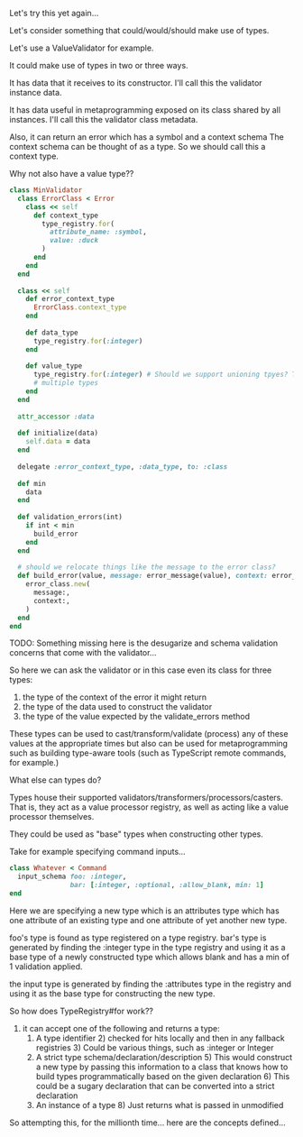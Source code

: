 Let's try this yet again...

Let's consider something that could/would/should make use of types.

Let's use a ValueValidator for example.

It could make use of types in two or three ways.

It has data that it receives to its constructor. I'll call this the validator instance data.

It has data useful in metaprogramming exposed on its class shared by all instances.
I'll call this the validator class metadata.

Also, it can return an error which has a symbol and a context schema
The context schema can be thought of as a type. So we should call this a context type.

Why not also have a value type??

```ruby
class MinValidator
  class ErrorClass < Error
    class << self 
      def context_type
        type_registry.for(
          attribute_name: :symbol,
          value: :duck
        )
      end
    end
  end
  
  class << self
    def error_context_type
      ErrorClass.context_type
    end
    
    def data_type
      type_registry.for(:integer)
    end
    
    def value_type
      type_registry.for(:integer) # Should we support unioning tpyes? Then these could support
      # multiple types
    end
  end
  
  attr_accessor :data 
  
  def initialize(data)
    self.data = data
  end
  
  delegate :error_context_type, :data_type, to: :class
  
  def min
    data
  end
  
  def validation_errors(int)
    if int < min
      build_error
    end
  end
  
  # should we relocate things like the message to the error class?
  def build_error(value, message: error_message(value), context: error_context(value))
    error_class.new(
      message:,
      context:,
    )
  end
end
```

TODO: Something missing here is the desugarize and schema validation concerns that come with the validator...

So here we can ask the validator or in this case even its class for three types:

1) the type of the context of the error it might return
2) the type of the data used to construct the validator
3) the type of the value expected by the validate_errors method

These types can be used to cast/transform/validate (process) any of these values at the
appropriate times but also can be used for metaprogramming such as building type-aware tools
(such as TypeScript remote commands, for example.)

What else can types do?

Types house their supported validators/transformers/processors/casters. That is, they act as a value processor registry, 
as well as acting like a value processor themselves.

They could be used as "base" types when constructing other types.

Take for example specifying command inputs...

```ruby
class Whatever < Command
  input_schema foo: :integer,
               bar: [:integer, :optional, :allow_blank, min: 1]
end
```

Here we are specifying a new type which is an attributes type which has
one attribute of an existing type and one attribute of yet another new type.

foo's type is found as type registered on a type registry.
bar's type is generated by finding the :integer type in the type registry and using
it as a base type of a newly constructed type which allows blank and has a min
of 1 validation applied.

the input type is generated by finding the :attributes type in the registry and
using it as the base type for constructing the new type.

So how does TypeRegistry#for work??

1) it can accept one of the following and returns a type:
   1) A type identifier
      2) checked for hits locally and then in any fallback registries
      3) Could be various things, such as :integer or Integer
   4) A strict type schema/declaration/description
      5) This would construct a new type by passing this information to a class
         that knows how to build types programmatically based on the given declaration
      6) This could be a sugary declaration that can be converted into a strict declaration
   7) An instance of a type
      8) Just returns what is passed in unmodified

So attempting this, for the millionth time... here are the concepts defined...
